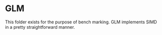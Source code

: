 # GLM 
This folder exists for the purpose of bench marking. GLM implements SIMD in a pretty straightforward manner. 
